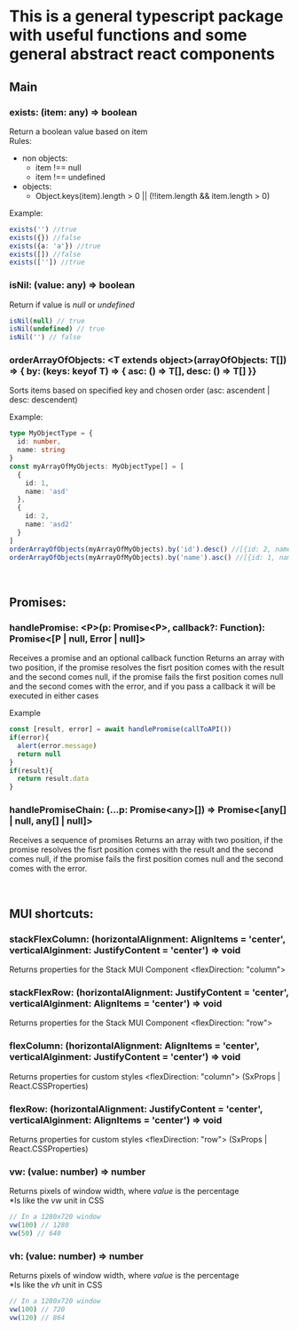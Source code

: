 # This is a general typescript package with useful functions and some general abstract react components


## Main

### exists: (item: any) => boolean
Return a boolean value based on item <br>
Rules:
  - non objects:
    - item !== null
    - item !== undefined
  - objects:
    - Object.keys(item).length > 0 || (!!item.length && item.length > 0)

Example:
```typescript
exists('') //true
exists({}) //false
exists({a: 'a'}) //true
exists([]) //false
exists(['']) //true
```

### isNil: (value: any) => boolean
Return if value is _null_ or _undefined_
```typescript
isNil(null) // true
isNil(undefined) // true
isNil('') // false
```

### orderArrayOfObjects: \<T extends object\>(arrayOfObjects: T[]) => { by: (keys: keyof T) => { asc: () => T[], desc: () => T[] }}
Sorts items based on specified key and chosen order (asc: ascendent | desc: descendent)

Example:
```typescript
type MyObjectType = {
  id: number,
  name: string
}
const myArrayOfMyObjects: MyObjectType[] = [
  {
    id: 1,
    name: 'asd'
  },
  {
    id: 2,
    name: 'asd2'
  }
]
orderArrayOfObjects(myArrayOfMyObjects).by('id').desc() //[{id: 2, name: 'asd2'}, {id: 1, name: 'asd'}]
orderArrayOfObjects(myArrayOfMyObjects).by('name').asc() //[{id: 1, name: 'asd'}, {id: 2, name: 'asd2'}]
```

<br>

## Promises:

### handlePromise: \<P\>(p: Promise\<P\>, callback?: Function): Promise<[P | null, Error | null]>
Receives a promise and an optional callback function
Returns an array with two position, if the promise resolves the fisrt position comes with the result and the second comes null, if the promise fails the first position comes null and the second comes with the error, and if you pass a callback it will be executed in either cases

Example
```typescript
const [result, error] = await handlePromise(callToAPI())
if(error){
  alert(error.message)
  return null
}
if(result){
  return result.data
}
```

### handlePromiseChain: (...p: Promise\<any\>[]) => Promise\<[any[] | null, any[] | null]\>
Receives a sequence of promises
Returns an array with two position, if the promise resolves the fisrt position comes with the result and the second comes null, if the promise fails the first position comes null and the second comes with the error.

<br>

## MUI shortcuts:

### stackFlexColumn: (horizontalAlignment: AlignItems = 'center', verticalAlginment: JustifyContent = 'center') => void

Returns properties for the Stack MUI Component \<flexDirection: "column"\>


### stackFlexRow: (horizontalAlignment: JustifyContent = 'center', verticalAlginment: AlignItems = 'center') => void

Returns properties for the Stack MUI Component \<flexDirection: "row"\>

### flexColumn: (horizontalAlignment: AlignItems = 'center', verticalAlginment: JustifyContent = 'center') => void
Returns properties for custom styles \<flexDirection: "column"\> (SxProps | React.CSSProperties)

### flexRow: (horizontalAlignment: JustifyContent = 'center', verticalAlginment: AlignItems = 'center') => void
Returns properties for custom styles \<flexDirection: "row"\> (SxProps | React.CSSProperties)

### vw: (value: number) => number
Returns pixels of window width, where _value_ is the percentage </br>
*Is like the _vw_ unit in CSS
```typescript
// In a 1280x720 window
vw(100) // 1280
vw(50) // 640
```

### vh: (value: number) => number
Returns pixels of window width, where _value_ is the percentage </br>
*Is like the _vh_ unit in CSS
```typescript
// In a 1280x720 window
vw(100) // 720
vw(120) // 864
```

<br>
